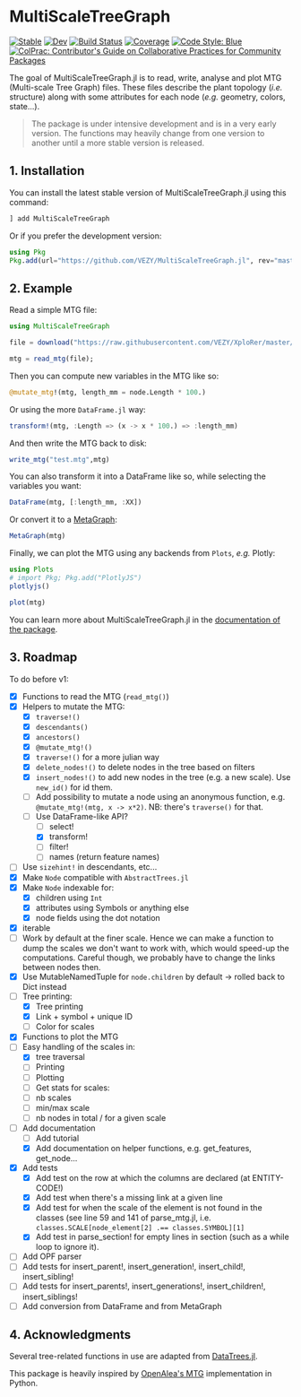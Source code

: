 # MultiScaleTreeGraph

[![Stable](https://img.shields.io/badge/docs-stable-blue.svg)](https://VEZY.github.io/MultiScaleTreeGraph.jl/stable)
[![Dev](https://img.shields.io/badge/docs-dev-blue.svg)](https://VEZY.github.io/MultiScaleTreeGraph.jl/dev)
[![Build Status](https://github.com/VEZY/MultiScaleTreeGraph.jl/workflows/CI/badge.svg)](https://github.com/VEZY/MultiScaleTreeGraph.jl/actions)
[![Coverage](https://codecov.io/gh/VEZY/MultiScaleTreeGraph.jl/branch/master/graph/badge.svg)](https://codecov.io/gh/VEZY/MultiScaleTreeGraph.jl)
[![Code Style: Blue](https://img.shields.io/badge/code%20style-blue-4495d1.svg)](https://github.com/invenia/BlueStyle)
[![ColPrac: Contributor's Guide on Collaborative Practices for Community Packages](https://img.shields.io/badge/ColPrac-Contributor's%20Guide-blueviolet)](https://github.com/SciML/ColPrac)


The goal of MultiScaleTreeGraph.jl is to read, write, analyse and plot MTG (Multi-scale Tree Graph) files. These files describe the plant topology (*i.e.* structure) along with some attributes for each node (*e.g.* geometry, colors, state...).

> The package is under intensive development and is in a very early version. The functions may heavily change from one version to another until a more stable version is released.

## 1. Installation

You can install the latest stable version of MultiScaleTreeGraph.jl using this command:

```julia
] add MultiScaleTreeGraph
```

Or if you prefer the development version:

```julia
using Pkg
Pkg.add(url="https://github.com/VEZY/MultiScaleTreeGraph.jl", rev="master")
```

## 2. Example

Read a simple MTG file:

```julia
using MultiScaleTreeGraph

file = download("https://raw.githubusercontent.com/VEZY/XploRer/master/inst/extdata/simple_plant.mtg");

mtg = read_mtg(file);
```

Then you can compute new variables in the MTG like so:

```julia
@mutate_mtg!(mtg, length_mm = node.Length * 100.)
```

Or using the more `DataFrame.jl` way:

```julia
transform!(mtg, :Length => (x -> x * 100.) => :length_mm)
```

And then write the MTG back to disk:

```julia
write_mtg("test.mtg",mtg)
```

You can also transform it into a DataFrame like so, while selecting the variables you want:

```julia
DataFrame(mtg, [:length_mm, :XX])
```

Or convert it to a [MetaGraph](https://juliagraphs.org/MetaGraphsNext.jl/dev/):

```julia
MetaGraph(mtg)
```

Finally, we can plot the MTG using any backends from `Plots`, *e.g.* Plotly:

```julia
using Plots
# import Pkg; Pkg.add("PlotlyJS")
plotlyjs()

plot(mtg)
```

You can learn more about MultiScaleTreeGraph.jl in the [documentation of the package](https://vezy.github.io/MultiScaleTreeGraph.jl/dev/).

## 3. Roadmap

To do before v1:

- [x] Functions to read the MTG (`read_mtg()`)
- [x] Helpers to mutate the MTG:
  - [x] `traverse!()`
  - [x] `descendants()`
  - [x] `ancestors()`
  - [x] `@mutate_mtg!()`
  - [x] `traverse!()` for a more julian way
  - [x] `delete_nodes!()` to delete nodes in the tree based on filters
  - [x] `insert_nodes!()` to add new nodes in the tree (e.g. a new scale). Use `new_id()` for id them.
  - [ ] Add possibility to mutate a node using an anonymous function, e.g. `@mutate_mtg!(mtg, x -> x*2)`. NB: there's `traverse()` for that.
  - [ ] Use DataFrame-like API?
    - [ ] select!
    - [x] transform!
    - [ ] filter!
    - [ ] names (return feature names)
- [ ] Use `sizehint!` in descendants, etc...
- [x] Make `Node` compatible with `AbstractTrees.jl`
- [x] Make `Node` indexable for:
  - [x] children using `Int`
  - [x] attributes using Symbols or anything else
  - [x] node fields using the dot notation
- [x] iterable
- [ ] Work by default at the finer scale. Hence we can make a function to dump the scales we don't want to work with, which would speed-up the computations. Careful though, we probably have to change the links between nodes then.
- [x] Use MutableNamedTuple for `node.children` by default -> rolled back to Dict instead
- [ ] Tree printing:
  - [x] Tree printing
  - [x] Link + symbol + unique ID
  - [ ] Color for scales
- [x] Functions to plot the MTG
- [ ] Easy handling of the scales in:
  - [x]  tree traversal
  - [ ]  Printing
  - [ ]  Plotting
  - [ ]  Get stats for scales:
    - [ ]  nb scales
    - [ ]  min/max scale
    - [ ]  nb nodes in total / for a given scale
- [ ] Add documentation
  - [ ] Add tutorial
  - [x] Add documentation on helper functions, e.g. get_features, get_node...
- [x] Add tests
  - [x] Add test on the row at which the columns are declared (at ENTITY-CODE!)
  - [x] Add test when there's a missing link at a given line
  - [x] Add test for when the scale of the element is not found in the classes (see line 59 and 141 of parse_mtg.jl, i.e. `classes.SCALE[node_element[2] .== classes.SYMBOL][1]`
  - [x] Add test in parse_section! for empty lines in section (such as a while loop to ignore it).
- [ ] Add OPF parser
- [ ] Add tests for insert_parent!, insert_generation!, insert_child!, insert_sibling!
- [ ] Add tests for insert_parents!, insert_generations!, insert_children!, insert_siblings!
- [ ] Add conversion from DataFrame and from MetaGraph

## 4. Acknowledgments

Several tree-related functions in use are adapted from [DataTrees.jl](https://github.com/vh-d/DataTrees.jl/).

This package is heavily inspired by [OpenAlea's MTG](https://github.com/openalea/mtg) implementation in Python.
